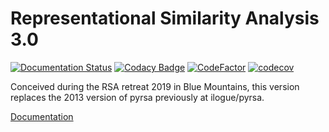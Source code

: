 # Representational Similarity Analysis 3.0


[![Documentation Status](https://readthedocs.org/projects/rsa3/badge/?version=latest)](https://rsa3.readthedocs.io/en/latest/?badge=latest)
[![Codacy Badge](https://app.codacy.com/project/badge/Grade/626ca9ec9f75485a9f73783c02710b1f)](https://www.codacy.com/gh/rsagroup/pyrsa?utm_source=github.com&amp;utm_medium=referral&amp;utm_content=rsagroup/pyrsa&amp;utm_campaign=Badge_Grade)
[![CodeFactor](https://www.codefactor.io/repository/github/rsagroup/pyrsa/badge)](https://www.codefactor.io/repository/github/rsagroup/pyrsa)
[![codecov](https://codecov.io/gh/rsagroup/pyrsa/branch/master/graph/badge.svg)](https://codecov.io/gh/rsagroup/pyrsa)


Conceived during the RSA retreat 2019 in Blue Mountains,
this version replaces the 2013 version of pyrsa previously at ilogue/pyrsa.

[Documentation](https://rsa3.readthedocs.io/)